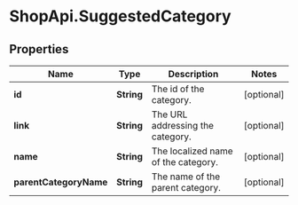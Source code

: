 # ShopApi.SuggestedCategory

## Properties
Name | Type | Description | Notes
------------ | ------------- | ------------- | -------------
**id** | **String** | The id of the category. | [optional] 
**link** | **String** | The URL addressing the category. | [optional] 
**name** | **String** | The localized name of the category. | [optional] 
**parentCategoryName** | **String** | The name of the parent category. | [optional] 
